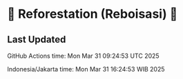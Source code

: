 
# 🌳 Reforestation (Reboisasi) 🌲

## Last Updated

GitHub Actions time: Mon Mar 31 09:24:53 UTC 2025

Indonesia/Jakarta time: Mon Mar 31 16:24:53 WIB 2025
